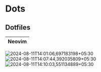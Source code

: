 # Dots

## Dotfiles

| **Neovim** |
| ---------- |

![2024-08-11T14:01:06,697183198+05:30](https://github.com/user-attachments/assets/f80ccce1-9aaf-4698-b77c-049e0a043495)
![2024-08-11T14:07:44,392035809+05:30](https://github.com/user-attachments/assets/14da01c4-60f8-4869-965e-2a27b265431c)
![2024-08-11T14:10:03,551134889+05:30](https://github.com/user-attachments/assets/b90c382e-f772-4dd5-8f9e-f39b4e5c6a98)
